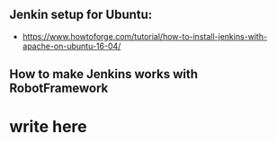 ## Jenkin setup for Ubuntu:
* https://www.howtoforge.com/tutorial/how-to-install-jenkins-with-apache-on-ubuntu-16-04/

## How to make Jenkins works with RobotFramework
# write here
